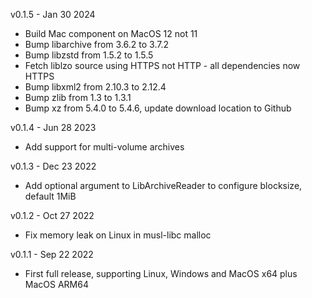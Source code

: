 v0.1.5 - Jan 30 2024

- Build Mac component on MacOS 12 not 11
- Bump libarchive from 3.6.2 to 3.7.2
- Bump libzstd from 1.5.2 to 1.5.5
- Fetch liblzo source using HTTPS not HTTP - all dependencies now HTTPS
- Bump libxml2 from 2.10.3 to 2.12.4
- Bump zlib from 1.3 to 1.3.1
- Bump xz from 5.4.0 to 5.4.6, update download location to Github

v0.1.4 - Jun 28 2023

- Add support for multi-volume archives

v0.1.3 - Dec 23 2022

- Add optional argument to LibArchiveReader to configure blocksize, default 1MiB

v0.1.2 - Oct 27 2022

- Fix memory leak on Linux in musl-libc malloc

v0.1.1 - Sep 22 2022

- First full release, supporting Linux, Windows and MacOS x64 plus MacOS ARM64
